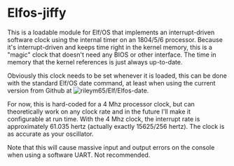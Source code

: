 # Elfos-jiffy

This is a loadable module for Elf/OS that implements an interrupt-driven software clock using the internal timer on an 1804/5/6 processor. Because it's interrupt-driven and keeps time right in the kernel memory, this is a "magic" clock that doesn't need any BIOS or other interface. The time in memory that the kernel references is just always up-to-date.

Obviously this clock needs to be set whenever it is loaded, this can be done with the standard Elf/OS date command, at least when using the current version from Github at ![rileym65/Elf/Elfos-date](https://github.com/rileym65/Elf-Elfos-date).

For now, this is hard-coded for a 4 Mhz processor clock, but can theoretically work on any clock rate and in the future I'll make it configurable at run time. With the 4 Mhz clock, the interrupt rate is approximately 61.035 hertz (actually exactly 15625/256 hertz). The clock is as accurate as your oscillator.

Note that this will cause massive input and output errors on the console when using a software UART. Not recommended.

